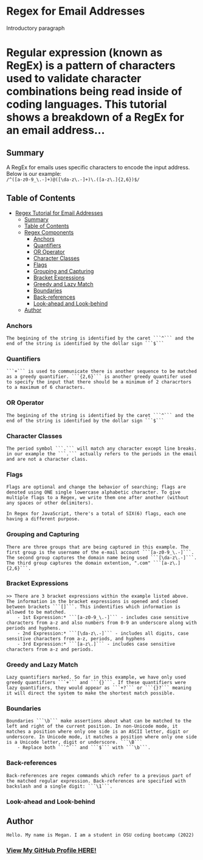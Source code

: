 # Regex for Email Addresses

Introductory paragraph
# Regular expression (known as RegEx) is a pattern of characters used to validate character combinations being read inside of coding languages. This tutorial shows a breakdown of a RegEx for an email address...

## Summary
A RegEx for emails uses specific characters to encode the input address. Below is our example: <br/>
`/^([a-z0-9_\.-]+)@([\da-z\.-]+)\.([a-z\.]{2,6})$/`

## Table of Contents

- [Regex Tutorial for Email Addresses](#regex-tutorial-for-email-addresses)
  - [Summary](#summary)
  - [Table of Contents](#table-of-contents)
  - [Regex Components](#regex-components)
    - [Anchors](#anchors)
    - [Quantifiers](#quantifiers)
    - [OR Operator](#or-operator)
    - [Character Classes](#character-classes)
    - [Flags](#flags)
    - [Grouping and Capturing](#grouping-and-capturing)
    - [Bracket Expressions](#bracket-expressions)
    - [Greedy and Lazy Match](#greedy-and-lazy-match)
    - [Boundaries](#boundaries)
    - [Back-references](#back-references)
    - [Look-ahead and Look-behind](#look-ahead-and-look-behind)
  - [Author](#author)

### Anchors
    The begining of the string is identified by the caret ```^``` and the end of the string is identified by the dollar sign ```$```
### Quantifiers
    ```+``` is used to communicate there is another sequence to be matched as a greedy quantifier. ```{2,6}``` is another greedy quantifer used to specify the input that there should be a minimum of 2 characrtors to a maximum of 6 characters.

### OR Operator
    The begining of the string is identified by the caret ```^``` and the end of the string is identified by the dollar sign ```$```
### Character Classes
    The period symbol ```.``` will match any character except line breaks. in our example the ```.``` actually refers to the periods in the email and are not a character class.

### Flags
    Flags are optional and change the behavior of searching; flags are denoted using ONE single lowercase alphabetic character. To give multiple flags to a Regex, we write them one after another (without any spaces or other delimiters). 
    
    In Regex for JavaScript, there's a total of SIX(6) flags, each one having a different purpose.

### Grouping and Capturing
    There are three groups that are being captured in this example. The first group is the username of the e-mail account ```[a-z0-9_\.-]```. The second group captures the domain name being used ```[\da-z\.-]```. The third group captures the domain extention, ".com" ```[a-z\.]{2,6}```.

### Bracket Expressions
    >> There are 3 bracket expressions within the example listed above. The information in the bracket expressions is opened and closed between brackets ```[]```. This indentifies which information is allowed to be matched.
        - 1st Expression:* ```[a-z0-9_\.-]``` - includes case sensitive characters from a-z and also numbers from 0-9 an underscore along with periods and hyphens.
        - 2nd Expression:* ```[\da-z\.-]``` - includes all digits, case sensitive characters from a-z, periods, and hyphens
        - 3rd Expression:* ```[a-z\.]``` - includes case sensitive characters from a-z and periods.


### Greedy and Lazy Match

    Lazy quantifiers marked. So far in this example, we have only used greedy quantifiers ```+``` and ```{}```. If these quantifiers were lazy quantifiers, they would appear as ```+?``` or ```{}?``` meaning it will direct the system to make the shortest match possible.

### Boundaries
    Boundaries ```\b``` make assertions about what can be matched to the left and right of the current position. In non-Unicode mode, it matches a position where only one side is an ASCII letter, digit or underscore. In Unicode mode, it matches a position where only one side is a Unicode letter, digit or underscore. ```\B```
        - Replace both ```^``` and ```$``` with ```\b```. 

### Back-references
    Back-references are regex commands which refer to a previous part of the matched regular expression. Back-references are specified with backslash and a single digit: ```\1```. 
### Look-ahead and Look-behind

## Author
    Hello. My name is Megan. I am a student in OSU coding bootcamp (2022)
### [View My GitHub Profile HERE!](https://github.com/meganbeek98)

